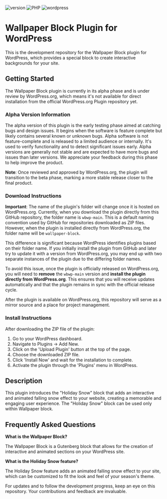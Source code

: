 ![version](https://img.shields.io/badge/alpha-0.1.0-red)
![PHP](https://img.shields.io/badge/PHP-%3E%3D7.4-4F5B93.svg)
![wordpress](https://img.shields.io/badge/WordPress-%3E%3D5.6-blue.svg)

# Wallpaper Block Plugin for WordPress

This is the development repository for the Wallpaper Block plugin for WordPress, which provides a special block to create interactive backgrounds for your site.

## Getting Started

The Wallpaper Block plugin is currently in its alpha phase and is under review by WordPress.org, which means it's not available for direct installation from the official WordPress.org Plugin repository yet.

### Alpha Version Information

The alpha version of this plugin is the early testing phase aimed at catching bugs and design issues. It begins when the software is feature complete but likely contains several known or unknown bugs. Alpha software is not feature-complete and is released to a limited audience or internally. It's used to verify functionality and to detect significant issues early. Alpha versions are generally not stable and are expected to have more bugs and issues than later versions. We appreciate your feedback during this phase to help improve the product.

**Note**: Once reviewed and approved by WordPress.org, the plugin will transition to the beta phase, marking a more stable release closer to the final product.

### Download Instructions

**Important**: The name of the plugin's folder will change once it is hosted on WordPress.org. Currently, when you download the plugin directly from this GitHub repository, the folder name is `wbwp-main`. This is a default naming convention used by GitHub for repositories downloaded as ZIP files. However, when the plugin is installed directly from WordPress.org, the folder name will be `wallpaper-block`.

This difference is significant because WordPress identifies plugins based on their folder name. If you initially install the plugin from GitHub and later try to update it with a version from WordPress.org, you may end up with two separate instances of the plugin due to the differing folder names.

To avoid this issue, once the plugin is officially released on WordPress.org, you will need to **remove** the `wbwp-main` version and **install the plugin directly from WordPress.org**. This ensures that you will receive updates automatically and that the plugin remains in sync with the official release cycle.

After the plugin is available on WordPress.org, this repository will serve as a mirror source and a place for project management.

### Install Instructions

After downloading the ZIP file of the plugin:

1. Go to your WordPress dashboard.
2. Navigate to Plugins → Add New.
3. Click on the 'Upload Plugin' button at the top of the page.
4. Choose the downloaded ZIP file.
5. Click 'Install Now' and wait for the installation to complete.
6. Activate the plugin through the 'Plugins' menu in WordPress.

## Description

This plugin introduces the "Holiday Snow" block that adds an interactive and animated falling snow effect to your website, creating a memorable and engaging user experience. The "Holiday Snow" block can be used only within Wallpaper block.

## Frequently Asked Questions

**What is the Wallpaper Block?**

The Wallpaper Block is a Gutenberg block that allows for the creation of interactive and animated sections on your WordPress site.

**What is the Holiday Snow feature?**

The Holiday Snow feature adds an animated falling snow effect to your site, which can be customized to fit the look and feel of your season's theme.

For updates and to follow the development progress, keep an eye on this repository. Your contributions and feedback are invaluable.

